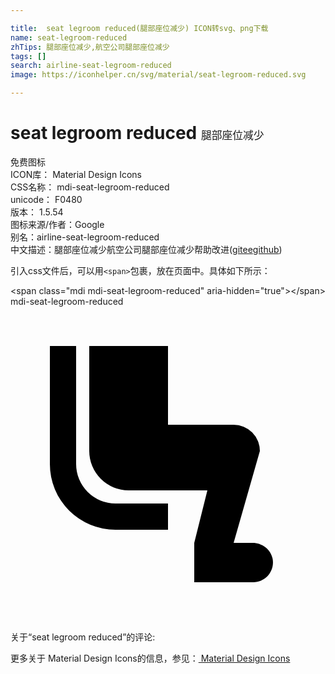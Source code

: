 ```yaml
---

title:  seat legroom reduced(腿部座位减少) ICON转svg、png下载
name: seat-legroom-reduced
zhTips: 腿部座位减少,航空公司腿部座位减少
tags: []
search: airline-seat-legroom-reduced
image: https://iconhelper.cn/svg/material/seat-legroom-reduced.svg

---
```


# seat legroom reduced  <small style="font-size: 60%;font-weight: 100">腿部座位减少</small>


<div class="detail-page">
<p>
<span><span class="badge-success badge">免费图标</span> </span>
<br/>
<span>
ICON库：
<span class="badge-secondary badge">Material Design Icons</span> 
</span>
<br/>
<span>
CSS名称：
<span class="badge-secondary badge">mdi-seat-legroom-reduced</span> 
</span>
<br/>
<span>
unicode：
<span class="badge-secondary badge">F0480</span> 
<copy-btn content='F0480' btn-title=""></copy-btn>
<copy-btn :content='String.fromCodePoint(parseInt("F0480", 16))' btn-title="复制U"></copy-btn>
</span>
<br/>
<span>
版本：
<span class="badge-secondary badge">1.5.54</span> 
</span>
<br/>
<span>图标来源/作者：<span class="badge-light badge">Google</span></span> 
<br/>
<span>别名：<span class="badge-light badge">airline-seat-legroom-reduced</span></span><br/><span class="zh-detail">中文描述：<span class="badge-primary badge">腿部座位减少</span><span class="badge-primary badge">航空公司腿部座位减少</span><span class="help-link"><span>帮助改进</span>(<a href="https://gitee.com/liuwave/icon-helper/edit/master/json/material/seat-legroom-reduced.json" target="_blank" rel="noopener noreferrer">gitee</a><a href="https://github.com/liuwave/icon-helper/edit/master/json/material/seat-legroom-reduced.json" target="_blank" rel="noopener noreferrer">github</a></span>)</span><br/>
</p>
</div>
<div class="alert alert-dark">
  <i class="mdi mdi-seat-legroom-reduced mdi-48px"></i>
  <i class="mdi mdi-seat-legroom-reduced mdi-36px"></i>
  <i class="mdi mdi-seat-legroom-reduced mdi-24px"></i>
  <i class="mdi mdi-seat-legroom-reduced mdi-18px"></i>
</div>
<div>
  <p>引入css文件后，可以用<code>&lt;span&gt;</code>包裹，放在页面中。具体如下所示：    
  </p>
  <div class="alert alert-primary" style="font-size: 14px">
    &lt;span class="mdi mdi-seat-legroom-reduced" aria-hidden="true"&gt;&lt;/span&gt;
    <copy-btn content='<span class="mdi mdi-seat-legroom-reduced" aria-hidden="true"></span>'></copy-btn>
  </div>
  <div class="alert alert-secondary">
    <i class="mdi mdi-seat-legroom-reduced"
    style="font-size: 24px"
    aria-hidden="true"></i> mdi-seat-legroom-reduced
    <copy-btn content="mdi-seat-legroom-reduced" btn-title="复制图标名称"></copy-btn>
  </div>
</div>
<div id="svg" class="svg-wrap">
<svg xmlns="http://www.w3.org/2000/svg" viewBox="0 0 24 24"><path d="M19.97,19.2C20.15,20.16 19.42,21 18.5,21H14V18L15,14H9A3,3 0 0,1 6,11V3H12V9H17A2,2 0 0,1 19,11L17,18H18.44C19.17,18 19.83,18.5 19.97,19.2M5,12V3H3V12A5,5 0 0,0 8,17H12V15H8A3,3 0 0,1 5,12Z" /></svg>
</div>
<detail full-name='mdi-seat-legroom-reduced'></detail>
<div>
<p>关于“seat legroom reduced”的评论:</p>
</div>
<Vssue title="关于“seat legroom reduced”的评论" ></Vssue>    
<div><p>更多关于 Material Design Icons的信息，参见：<a target="_blank" href="https://iconhelper.cn/material.html"> Material Design Icons</a>
</p></div>
